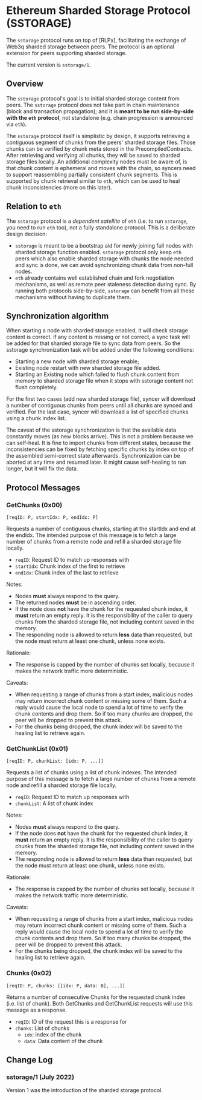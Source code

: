 # Ethereum Sharded Storage Protocol (SSTORAGE)

The `sstorage` protocol runs on top of [RLPx], facilitating the exchange of Web3q sharded 
storage between peers. The protocol is an optional extension for peers supporting sharded
storage.

The current version is `sstorage/1`.

## Overview

The `sstorage` protocol's goal is to initial sharded storage content from peers. The `sstorage` 
protocol does not take part in chain maintenance (block and transaction propagation); and it is 
**meant to be run side-by-side with the `eth` protocol**, not standalone (e.g. chain progression 
is announced via `eth`).

The `sstorage` protocol itself is simplistic by design, it supports retrieving a contiguous 
segment of chunks from the peers' sharded storage files. Those chunks can be verified by chunk meta 
stored in the PrecompiledContracts. After retrieving and verifying all chunks, they will be saved to 
sharded storage files locally. An additional complexity nodes must be aware of, is that chunk 
content is ephemeral and moves with the chain, so syncers need to support reassembling partially 
consistent chunk segments. This is supported by chunk retrieval similar to
`eth`, which can be used to heal chunk inconsistencies (more on this later).


## Relation to `eth`

The `sstorage` protocol is a *dependent satellite* of `eth` (i.e. to run `sstorage`, you need to
run `eth` too), not a fully standalone protocol. This is a deliberate design decision:

- `sstorage` is meant to be a bootstrap aid for newly joining full nodes with sharded storage 
   function enabled. `sstorage` protocol only keep `eth` peers which also enable sharded storage 
   with chunks the node needed and sync is done, we can avoid synchronizing chunk data from 
   non-full nodes.
- `eth` already contains well established chain and fork negotiation mechanisms, as well
  as remote peer staleness detection during sync. By running both protocols side-by-side,
  `sstorage` can benefit from all these mechanisms without having to duplicate them.


## Synchronization algorithm

When starting a node with sharded storage enabled, it will check storage content is correct.
if any content is missing or not correct, a sync task will be added for that sharded 
storage file to sync data from peers. So the sstorage synchronization task will be added 
under the following conditions: 

- Starting a new node with sharded storage enable;
- Existing node restart with new sharded storage file added.
- Starting an Existing node which failed to flush chunk content from memory to sharded 
  storage file when it stops with sstorage content not flush completely.

For the first two cases (add new sharded storage file), syncer will download a number of 
contiguous chunks from peers until all chunks are synced and verified. For the last case, syncer 
will download a list of specified chunks using a chunk index list.

The caveat of the sstorage synchronization is that the available data constantly moves 
(as new blocks arrive). This is not a problem because we can self-heal. It is fine to 
import chunks from different states, because the inconsistencies can be fixed by fetching
specific chunks by index on top of the assembled semi-correct state afterwards. 
Synchronization can be aborted at any time and resumed later. It might cause self-healing 
to run longer, but it will fix the data.


## Protocol Messages

### GetChunks (0x00)

`[reqID: P, startIdx: P, endIdx: P]`

Requests a number of contiguous chunks, starting at the startIdx and end at the endIdx. 
The intended purpose of this message is to fetch a large number of chunks from a remote 
node and refill a sharded storage file locally.

- `reqID`: Request ID to match up responses with
- `startIdx`: Chunk index of the first to retrieve
- `endIdx`: Chunk index of the last to retrieve  

Notes:

- Nodes **must** always respond to the query.
- The returned nodes **must** be in ascending order.
- If the node does **not** have the chunk for the requested chunk index, it **must** return an
  empty reply. It is the responsibility of the caller to query chunks from the sharded storage 
  file, not including content saved in the memory.
- The responding node is allowed to return **less** data than requested, but the node must return 
  at least one chunk, unless none exists.

Rationale:

- The response is capped by the number of chunks set locally, because it makes the network 
  traffic more deterministic.

Caveats:

- When requesting a range of chunks from a start index, malicious nodes may return incorrect
  chunk content or missing some of them. Such a reply would cause the local node to spend a lot 
  of time to verify the chunk contents and drop them. So if too many chunks are dropped, the 
  peer will be dropped to prevent this attack.
- For the chunks being dropped, the chunk index will be saved to the healing list to retrieve again.

### GetChunkList (0x01)

`[reqID: P, chunkList: [idx: P, ...]]`

Requests a list of chunks using a list of chunk indexes. The intended purpose of this message 
is to fetch a large number of chunks from a remote node and refill a sharded storage file 
locally. 

- `reqID`: Request ID to match up responses with
- `chunkList`: A list of chunk index

Notes:

- Nodes **must** always respond to the query.
- If the node does **not** have the chunk for the requested chunk index, it **must** return an
  empty reply. It is the responsibility of the caller to query chunks from the sharded storage
  file, not including content saved in the memory.
- The responding node is allowed to return **less** data than requested, but the node must return
  at least one chunk, unless none exists.

Rationale:

- The response is capped by the number of chunks set locally, because it makes the network 
  traffic more deterministic.

Caveats:

- When requesting a range of chunks from a start index, malicious nodes may return incorrect
  chunk content or missing some of them. Such a reply would cause the local node to spend a
  lot of time to verify the chunk contents and drop them. So if too many chunks be dropped, the
  peer will be dropped to prevent this attack.
- For the chunks being dropped, the chunk index will be saved to the healing list to retrieve again.

### Chunks (0x02)

`[reqID: P, chunks: [[idx: P, data: B], ...]]`

Returns a number of consecutive Chunks for the requested chunk index (i.e. list of chunk). 
Both GetChunks and GetChunkList requests will use this message as a response.

- `reqID`: ID of the request this is a response for
- `chunks`: List of chunks 
    - `idx`: index of the chunk
    - `data`: Data content of the chunk


## Change Log

### sstorage/1 (July 2022)

Version 1 was the introduction of the sharded storage protocol.
